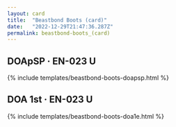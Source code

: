 ```yaml
---
layout: card
title:  "Beastbond Boots (card)"
date:   "2022-12-29T21:47:36.287Z"
permalink: beastbond-boots_(card)
---
```


## DOApSP &middot; EN-023 U

{% include templates/beastbond-boots-doapsp.html %}


## DOA 1st &middot; EN-023 U

{% include templates/beastbond-boots-doa1e.html %}
